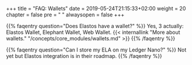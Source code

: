 +++
title = "FAQ: Wallets"
date = 2019-05-24T21:15:33+02:00
weight = 20
chapter = false
pre = "<i class='fa ela-page'></i> "
alwaysopen = false
+++ 

{{% faqentry question="Does Elastos have a wallet?" %}}
Yes, 3 actually: Elastos Wallet, Elephant Wallet, Web Wallet. 
{{< internallink "More about wallets." "/concepts/core_modules/wallets.md" >}}
{{% /faqentry %}}

{{% faqentry question="Can I store my ELA on my Ledger Nano?" %}}
Not yet but Elastos integration is in their roadmap.
{{% /faqentry %}}

